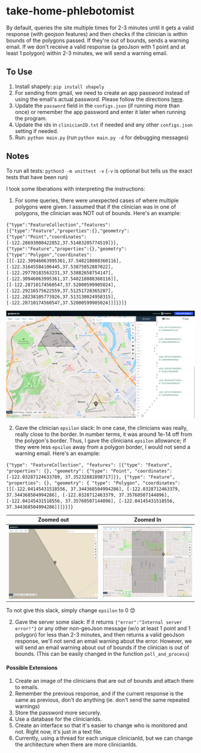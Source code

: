 # take-home-phlebotomist

By default, queries the site multiple times for 2-3 minutes until it gets a valid response (with geojson features) and then checks if the clinician is within bounds of the polygons passed. If they're out of bounds, sends a warning email. 
If we don't receive a valid response (a geoJson with 1 point and at least 1 polygon) within 2-3 minutes, we will send a warning email.  

## To Use 
1. Install shapely: `pip install shapely`
2. For sending from gmail, we need to create an app password instead of using the email's actual password. Please follow the directions [here](https://support.google.com/accounts/answer/185833?hl=en).  
3. Update the `password` field in the `configs.json` (if running more than once) or remember the app password and enter it later when running the program. 
4. Update the ids in `clinicianID.txt` if needed and any other `configs.json` setting if needed. 
5. Run: `python main.py` (run `python main.py -d` for debugging messages)

## Notes
To run all tests: `python3 -m unittest -v` (`-v` is optional but tells us the exact tests that have been run)

I took some liberations with interpreting the instructions:
1. For some queries, there were unexpected cases of where multiple polygons were given. I assumed that if the clinician was in one of polygons, the clinician was NOT out of bounds. Here's an example:
  ```
  {"type":"FeatureCollection","features":[{"type":"Feature","properties":{},"geometry":{"type":"Point","coordinates":[-122.28693008422852,37.51483205774519]}},{"type":"Feature","properties":{},"geometry":{"type":"Polygon","coordinates":[[[-122.30946063995361,37.548218088360116],[-122.31645584106445,37.53875852887022],[-122.29770183563231,37.53882658754147],[-122.30946063995361,37.548218088360116]],[[-122.28710174560547,37.52000599905024],[-122.29216575622559,37.51251728365287],[-122.28238105773926,37.513130024958315],[-122.28710174560547,37.52000599905024]]]}}]}
  ```
 ![img/unexpected.png](img/unexpected.png)
 
2. Gave the clinician `epsilon` slack: In one case, the clinicians was really, really close to the border. In number terms, it was around 1e-14 off from the polygon's border. Thus, I gave the clinicians `epsilon` allowance; if they were less `epsilon` away from a polygon border, I would not send a warning email. Here's an example:
```
{"type": "FeatureCollection", "features": [{"type": "Feature", "properties": {}, "geometry": {"type": "Point", "coordinates": [-122.03287124633789, 37.35232882898717]}}, {"type": "Feature", "properties": {}, "geometry": { "type": "Polygon", "coordinates": [[[-122.04145431518556, 37.344368504994286], [-122.0328712463379, 37.344368504994286], [-122.0328712463379, 37.35760507144896], [-122.04145431518556, 37.35760507144896], [-122.04145431518556, 37.344368504994286]]]}}]}
```

Zoomed out            |  Zoomed In
:-------------------------:|:-------------------------:
![](img/zoomedIn.png)  |  ![](img/zoomedOut.png)

To not give this slack, simply change `epsilon` to 0 :blush:


2. Gave the server some slack: If it returns `{"error":"Internal server error!"}` or any other non-geoJson message (w/o at least 1 point and 1 polygon) for less than 2-3 minutes, and then returns a valid geoJson response, we'll not send an email warning about the error. However, we will send an email warning about out of bounds if the clinician is out of bounds. 
(This can be easily changed in the function `poll_and_process`)

#### Possible Extensions 
1. Create an image of the clinicians that are out of bounds and attach them to emails. 
2. Remember the previous response, and if the current response is the same as previous, don't do anything (ie. don't send the same repeated warnings)
4. Store the password more securely. 
5. Use a database for the clinicianIds.
6. Create an interface so that it's easier to change who is monitored and not. Right now, it's just in a text file. 
3. Currently, using a thread for each unique clinicianId, but we can change the architecture when there are more clinicianIds. 

